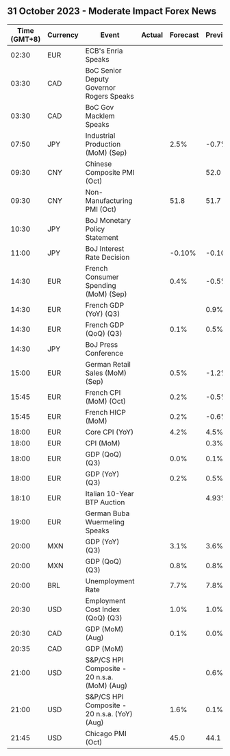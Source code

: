 ## 31 October 2023 - Moderate Impact Forex News

| Time (GMT+8) | Currency | Event | Actual | Forecast | Previous |
|------|----------|-------|--------|----------|----------|
| 02:30 | EUR | ECB's Enria Speaks |  |  |  |
| 03:30 | CAD | BoC Senior Deputy Governor Rogers Speaks |  |  |  |
| 03:30 | CAD | BoC Gov Macklem Speaks |  |  |  |
| 07:50 | JPY | Industrial Production (MoM) (Sep) |  | 2.5% | -0.7% |
| 09:30 | CNY | Chinese Composite PMI (Oct) |  |  | 52.0 |
| 09:30 | CNY | Non-Manufacturing PMI (Oct) |  | 51.8 | 51.7 |
| 10:30 | JPY | BoJ Monetary Policy Statement |  |  |  |
| 11:00 | JPY | BoJ Interest Rate Decision |  | -0.10% | -0.10% |
| 14:30 | EUR | French Consumer Spending (MoM) (Sep) |  | 0.4% | -0.5% |
| 14:30 | EUR | French GDP (YoY) (Q3) |  |  | 0.9% |
| 14:30 | EUR | French GDP (QoQ) (Q3) |  | 0.1% | 0.5% |
| 14:30 | JPY | BoJ Press Conference |  |  |  |
| 15:00 | EUR | German Retail Sales (MoM) (Sep) |  | 0.5% | -1.2% |
| 15:45 | EUR | French CPI (MoM) (Oct) |  | 0.2% | -0.5% |
| 15:45 | EUR | French HICP (MoM) |  | 0.2% | -0.6% |
| 18:00 | EUR | Core CPI (YoY) |  | 4.2% | 4.5% |
| 18:00 | EUR | CPI (MoM) |  |  | 0.3% |
| 18:00 | EUR | GDP (QoQ) (Q3) |  | 0.0% | 0.1% |
| 18:00 | EUR | GDP (YoY) (Q3) |  | 0.2% | 0.5% |
| 18:10 | EUR | Italian 10-Year BTP Auction |  |  | 4.93% |
| 19:00 | EUR | German Buba Wuermeling Speaks |  |  |  |
| 20:00 | MXN | GDP (YoY) (Q3) |  | 3.1% | 3.6% |
| 20:00 | MXN | GDP (QoQ) (Q3) |  | 0.8% | 0.8% |
| 20:00 | BRL | Unemployment Rate |  | 7.7% | 7.8% |
| 20:30 | USD | Employment Cost Index (QoQ) (Q3) |  | 1.0% | 1.0% |
| 20:30 | CAD | GDP (MoM) (Aug) |  | 0.1% | 0.0% |
| 20:35 | CAD | GDP (MoM) |  |  |  |
| 21:00 | USD | S&P/CS HPI Composite - 20 n.s.a. (MoM) (Aug) |  |  | 0.6% |
| 21:00 | USD | S&P/CS HPI Composite - 20 n.s.a. (YoY) (Aug) |  | 1.6% | 0.1% |
| 21:45 | USD | Chicago PMI (Oct) |  | 45.0 | 44.1 |
